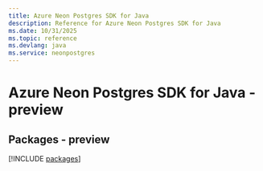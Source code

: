 ```yaml
---
title: Azure Neon Postgres SDK for Java
description: Reference for Azure Neon Postgres SDK for Java
ms.date: 10/31/2025
ms.topic: reference
ms.devlang: java
ms.service: neonpostgres
---
```

# Azure Neon Postgres SDK for Java - preview
## Packages - preview
[!INCLUDE [packages](neon-postgres-index.md)]